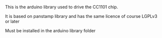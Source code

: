 This is the arduino library used to drive the CC1101 chip.

It is based on panstamp library and has the same licence of course LGPLv3 or later

Must be installed in the arduino library folder
